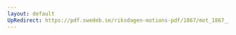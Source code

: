 ```yaml
---
layout: default
UpRedirect: https://pdf.swedeb.se/riksdagen-motions-pdf/1867/mot_1867__fk__00054/mot_1867__fk__00054_001.pdf
---
```

